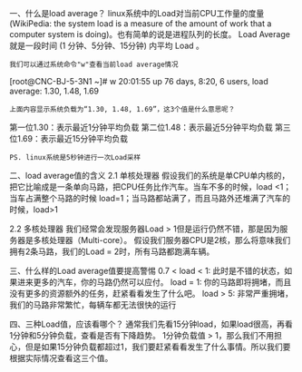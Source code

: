 一、什么是load average？
	linux系统中的Load对当前CPU工作量的度量 (WikiPedia: the system load is a measure of the amount of work that a computer system is doing)。也有简单的说是进程队列的长度。
	Load Average 就是一段时间 (1 分钟、5分钟、15分钟) 内平均 Load 。
 
	我们可以通过系统命令"w"查看当前load average情况
 
[root@CNC-BJ-5-3N1 ~]# w
20:01:55 up 76 days, 8:20, 6 users, load average: 1.30, 1.48, 1.69
 
	上面内容显示系统负载为“1.30, 1.48, 1.69”，这3个值是什么意思呢？
第一位1.30：表示最近1分钟平均负载
第二位1.48：表示最近5分钟平均负载
第三位1.69：表示最近15分钟平均负载
 
	PS. linux系统是5秒钟进行一次Load采样
二、load average值的含义
2.1 单核处理器
	假设我们的系统是单CPU单内核的，把它比喻成是一条单向马路，把CPU任务比作汽车。当车不多的时候，load <1；当车占满整个马路的时候 load=1；当马路都站满了，而且马路外还堆满了汽车的时候，load>1

2.2 多核处理器
	我们经常会发现服务器Load > 1但是运行仍然不错，那是因为服务器是多核处理器（Multi-core）。
	假设我们服务器CPU是2核，那么将意味我们拥有2条马路，我们的Load = 2时，所有马路都跑满车辆。

三、什么样的Load average值要提高警惕
0.7 < load < 1: 此时是不错的状态，如果进来更多的汽车，你的马路仍然可以应付。
load = 1: 你的马路即将拥堵，而且没有更多的资源额外的任务，赶紧看看发生了什么吧。
load > 5: 非常严重拥堵，我们的马路非常繁忙，每辆车都无法很快的运行

四、三种Load值，应该看哪个？
	通常我们先看15分钟load，如果load很高，再看1分钟和5分钟负载，查看是否有下降趋势。
	1分钟负载值 > 1，那么我们不用担心，但是如果15分钟负载都超过1，我们要赶紧看看发生了什么事情。所以我们要根据实际情况查看这三个值。